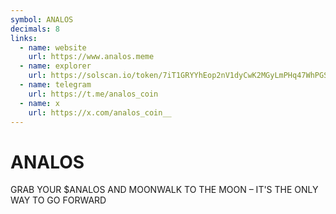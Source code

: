 ```yaml
---
symbol: ANALOS
decimals: 8
links:
  - name: website
    url: https://www.analos.meme
  - name: explorer
    url: https://solscan.io/token/7iT1GRYYhEop2nV1dyCwK2MGyLmPHq47WhPGSwiqcUg5
  - name: telegram
    url: https://t.me/analos_coin
  - name: x
    url: https://x.com/analos_coin__
---
```


# ANALOS

GRAB YOUR $ANALOS AND MOONWALK TO THE MOON – IT'S THE ONLY WAY TO GO FORWARD
